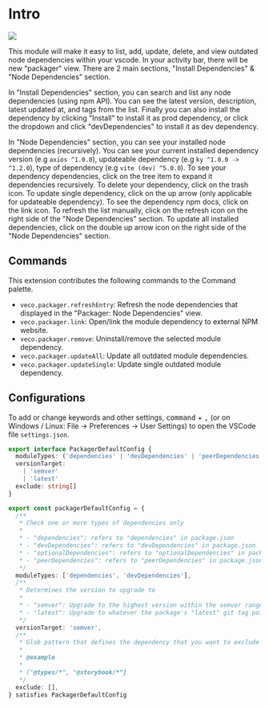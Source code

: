 # Intro

![](../../res/packager.gif)

This module will make it easy to list, add, update, delete, and view outdated node dependencies within your vscode. In your activity bar, there will be new "packager" view. There are 2 main sections, "Install Dependencies" & "Node Dependencies" section.

In "Install Dependencies" section, you can search and list any node dependencies (using npm API). You can see the latest version, description, latest updated at, and tags from the list. Finally you can also install the dependency by clicking "Install" to install it as prod dependency, or click the dropdown and click "devDependencies" to install it as dev dependency.

In "Node Dependencies" section, you can see your installed node dependencies (recursively). You can see your current installed dependency version (e.g `axios ^1.0.0`), updateable dependency (e.g `ky ^1.0.0 -> ^1.2.0`), type of dependency (e.g `vite (dev) ^5.0.0`). To see your dependency dependencies, click on the tree item to expand it dependencies recursively. To delete your dependency, click on the trash icon. To update single dependency, click on the up arrow (only applicable for updateable dependency). To see the dependency npm docs, click on the link icon. To refresh the list manually, click on the refresh icon on the right side of the "Node Dependencies" section. To update all installed dependencies, click on the double up arrow icon on the right side of the "Node Dependencies" section.

## Commands

This extension contributes the following commands to the Command palette.

- `veco.packager.refreshEntry`: Refresh the node dependencies that displayed in the "Packager: Node Dependencies" view.
- `veco.packager.link`: Open/link the module dependency to external NPM website.
- `veco.packager.remove`: Uninstall/remove the selected module dependency.
- `veco.packager.updateAll`: Update all outdated module dependencies.
- `veco.packager.updateSingle`: Update single outdated module dependency.

## Configurations

To add or change keywords and other settings, <kbd>command</kbd> + <kbd>,</kbd> (or on Windows / Linux: File -> Preferences -> User Settings) to open the VSCode file `settings.json`.

```ts
export interface PackagerDefaultConfig {
  moduleTypes: ('dependencies' | 'devDependencies' | 'peerDependencies' | 'optionalDependencies')[]
  versionTarget:
    | 'semver'
    | 'latest'
  exclude: string[]
}

export const packagerDefaultConfig = {
  /**
   * Check one or more types of dependencies only
   *
   * - "dependencies": refers to "dependencies" in package.json
   * - "devDependencies": refers to "devDependencies" in package.json
   * - "optionalDependencies": refers to "optionalDependencies" in package.json
   * - "peerDependencies": refers to "peerDependencies" in package.json
   */
  moduleTypes: ['dependencies', 'devDependencies'],
  /**
   * Determines the version to upgrade to
   *
   * - "semver": Upgrade to the highest version within the semver range specified in your package.json
   * - "latest": Upgrade to whatever the package's "latest" git tag points to. Excludes prereleases.
   */
  versionTarget: 'semver',
  /**
   * Glob pattern that defines the dependency that you want to exclude
   *
   * @example
   *
   * ["@types/*", "@storybook/*"]
   */
  exclude: [],
} satisfies PackagerDefaultConfig
```
